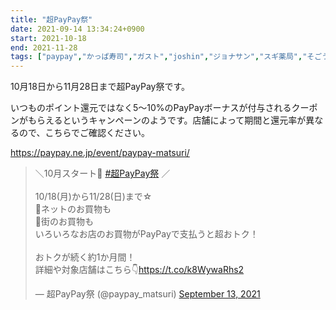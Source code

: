 ```yaml
---
title: "超PayPay祭"
date: 2021-09-14 13:34:24+0900
start: 2021-10-18
end: 2021-11-28
tags: ["paypay","かっぱ寿司","ガスト","joshin","ジョナサン","スギ薬局","そごう","西武百貨店","スターバックス","デニーズ","ドトール","ローソン","松屋","洋服の青山","マクドナルド"]
---
```


10月18日から11月28日まで超PayPay祭です。

いつものポイント還元ではなく5～10%のPayPayボーナスが付与されるクーポンがもらえるというキャンペーンのようです。店舗によって期間と還元率が異なるので、こちらでご確認ください。

https://paypay.ne.jp/event/paypay-matsuri/

<blockquote class="twitter-tweet"><p lang="ja" dir="ltr">＼10月スタート📣 <a href="https://twitter.com/hashtag/%E8%B6%85PayPay%E7%A5%AD?src=hash&amp;ref_src=twsrc%5Etfw">#超PayPay祭</a> ／<br><br>10/18(月)から11/28(日)まで☆<br>🔶ネットのお買物も<br>🔶街のお買物も<br>いろいろなお店のお買物がPayPayで支払うと超おトク！<br><br>おトクが続く約1か月間！<br>詳細や対象店舗はこちら👇<a href="https://t.co/k8WywaRhs2">https://t.co/k8WywaRhs2</a></p>&mdash; 超PayPay祭 (@paypay_matsuri) <a href="https://twitter.com/paypay_matsuri/status/1437234577735442433?ref_src=twsrc%5Etfw">September 13, 2021</a></blockquote> <script async src="https://platform.twitter.com/widgets.js" charset="utf-8"></script>
